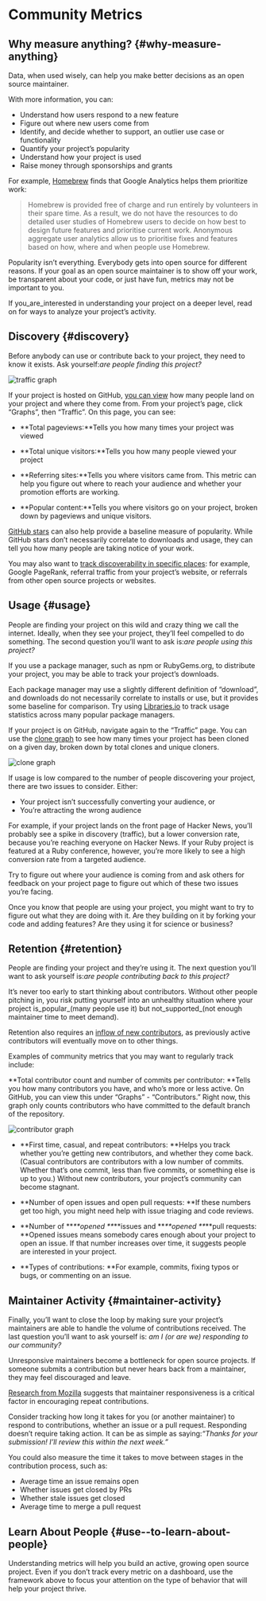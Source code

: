 # Community Metrics

## Why measure anything? {#why-measure-anything}

Data, when used wisely, can help you make better decisions as an open source maintainer.

With more information, you can:

* Understand how users respond to a new feature
* Figure out where new users come from
* Identify, and decide whether to support, an outlier use case or functionality
* Quantify your project’s popularity
* Understand how your project is used
* Raise money through sponsorships and grants

For example, [Homebrew](https://github.com/Homebrew/brew/blob/bbed7246bc5c5b7acb8c1d427d10b43e090dfd39/docs/Analytics.md) finds that Google Analytics helps them prioritize work:

> Homebrew is provided free of charge and run entirely by volunteers in their spare time. As a result, we do not have the resources to do detailed user studies of Homebrew users to decide on how best to design future features and prioritise current work. Anonymous aggregate user analytics allow us to prioritise fixes and features based on how, where and when people use Homebrew.

Popularity isn’t everything. Everybody gets into open source for different reasons. If your goal as an open source maintainer is to show off your work, be transparent about your code, or just have fun, metrics may not be important to you.

If you_are_interested in understanding your project on a deeper level, read on for ways to analyze your project’s activity.

## Discovery {#discovery}

Before anybody can use or contribute back to your project, they need to know it exists. Ask yourself:_are people finding this project?_

![](https://opensource.guide/assets/images/metrics/repo_traffic_graphs_tooltip.png "traffic graph")

If your project is hosted on GitHub, [you can view](https://help.github.com/articles/about-repository-graphs/#traffic) how many people land on your project and where they come from. From your project’s page, click “Graphs”, then “Traffic”. On this page, you can see:

* **Total pageviews:**Tells you how many times your project was viewed

* **Total unique visitors:**Tells you how many people viewed your project

* **Referring sites:**Tells you where visitors came from. This metric can help you figure out where to reach your audience and whether your promotion efforts are working.

* **Popular content:**Tells you where visitors go on your project, broken down by pageviews and unique visitors.

[GitHub stars](https://help.github.com/articles/about-stars/) can also help provide a baseline measure of popularity. While GitHub stars don’t necessarily correlate to downloads and usage, they can tell you how many people are taking notice of your work.

You may also want to [track discoverability in specific places](https://opensource.com/business/16/6/pirate-metrics): for example, Google PageRank, referral traffic from your project’s website, or referrals from other open source projects or websites.

## Usage {#usage}

People are finding your project on this wild and crazy thing we call the internet. Ideally, when they see your project, they’ll feel compelled to do something. The second question you’ll want to ask is:_are people using this project?_

If you use a package manager, such as npm or RubyGems.org, to distribute your project, you may be able to track your project’s downloads.

Each package manager may use a slightly different definition of “download”, and downloads do not necessarily correlate to installs or use, but it provides some baseline for comparison. Try using [Libraries.io](https://libraries.io/) to track usage statistics across many popular package managers.

If your project is on GitHub, navigate again to the “Traffic” page. You can use the [clone graph](https://github.com/blog/1873-clone-graphs) to see how many times your project has been cloned on a given day, broken down by total clones and unique cloners.

![](https://opensource.guide/assets/images/metrics/clone_graph.png "clone graph")

If usage is low compared to the number of people discovering your project, there are two issues to consider. Either:

* Your project isn’t successfully converting your audience, or
* You’re attracting the wrong audience

For example, if your project lands on the front page of Hacker News, you’ll probably see a spike in discovery \(traffic\), but a lower conversion rate, because you’re reaching everyone on Hacker News. If your Ruby project is featured at a Ruby conference, however, you’re more likely to see a high conversion rate from a targeted audience.

Try to figure out where your audience is coming from and ask others for feedback on your project page to figure out which of these two issues you’re facing.

Once you know that people are using your project, you might want to try to figure out what they are doing with it. Are they building on it by forking your code and adding features? Are they using it for science or business?

## Retention {#retention}

People are finding your project and they’re using it. The next question you’ll want to ask yourself is:_are people contributing back to this project?_

It’s never too early to start thinking about contributors. Without other people pitching in, you risk putting yourself into an unhealthy situation where your project is_popular_\(many people use it\) but not_supported_\(not enough maintainer time to meet demand\).

Retention also requires an [inflow of new contributors](http://blog.abigailcabunoc.com/increasing-developer-engagement-at-mozilla-science-learning-advocacy#contributor-pathways_2), as previously active contributors will eventually move on to other things.

Examples of community metrics that you may want to regularly track include:

**Total contributor count and number of commits per contributor: **Tells you how many contributors you have, and who’s more or less active. On GitHub, you can view this under “Graphs” - “Contributors.” Right now, this graph only counts contributors who have committed to the default branch of the repository.

![](https://opensource.guide/assets/images/metrics/repo_contributors_specific_graph.png "contributor graph")

* **First time, casual, and repeat contributors: **Helps you track whether you’re getting new contributors, and whether they come back. \(Casual contributors are contributors with a low number of commits. Whether that’s one commit, less than five commits, or something else is up to you.\) Without new contributors, your project’s community can become stagnant.

* **Number of open issues and open pull requests: **If these numbers get too high, you might need help with issue triaging and code reviews.

* **Number of **_**opened **_**issues and **_**opened **_**pull requests: **Opened issues means somebody cares enough about your project to open an issue. If that number increases over time, it suggests people are interested in your project.

* **Types of contributions: **For example, commits, fixing typos or bugs, or commenting on an issue.

## Maintainer Activity {#maintainer-activity}

Finally, you’ll want to close the loop by making sure your project’s maintainers are able to handle the volume of contributions received. The last question you’ll want to ask yourself is: _am I \(or are we\) responding to our community?_

Unresponsive maintainers become a bottleneck for open source projects. If someone submits a contribution but never hears back from a maintainer, they may feel discouraged and leave.

[Research from Mozilla](https://docs.google.com/presentation/d/1hsJLv1ieSqtXBzd5YZusY-mB8e1VJzaeOmh8Q4VeMio/edit#slide=id.g43d857af8_0177) suggests that maintainer responsiveness is a critical factor in encouraging repeat contributions.

Consider tracking how long it takes for you \(or another maintainer\) to respond to contributions, whether an issue or a pull request. Responding doesn’t require taking action. It can be as simple as saying:_“Thanks for your submission! I’ll review this within the next week.”_

You could also measure the time it takes to move between stages in the contribution process, such as:

* Average time an issue remains open
* Whether issues get closed by PRs
* Whether stale issues get closed
* Average time to merge a pull request

## Learn About People {#use--to-learn-about-people}

Understanding metrics will help you build an active, growing open source project. Even if you don’t track every metric on a dashboard, use the framework above to focus your attention on the type of behavior that will help your project thrive.



